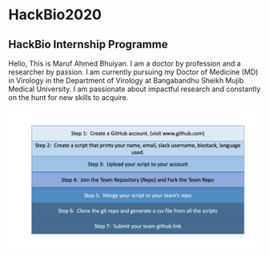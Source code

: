 # HackBio2020
## HackBio Internship Programme

Hello,
This is Maruf Ahmed Bhuiyan. I am a doctor by profession and a researcher by passion. I am currently pursuing my Doctor of Medicine (MD) in Virology in the Department of Virology at Bangabandhu Sheikh Mujib Medical University. I am passionate about impactful research and constantly on the hunt for new skills to acquire.

![Workflow Pipeline for Stage 0](https://github.com/maruf-ahmed-bhuiyan/HackBio2020/blob/master/Flowchart.png)
